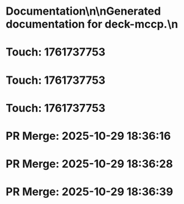 # Documentation\n\nGenerated documentation for deck-mccp.\n

# Touch: 1761737753

# Touch: 1761737753

# Touch: 1761737753

# PR Merge: 2025-10-29 18:36:16

# PR Merge: 2025-10-29 18:36:28

# PR Merge: 2025-10-29 18:36:39
